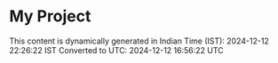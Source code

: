 # My Project

This content is dynamically generated in Indian Time (IST): 2024-12-12 22:26:22 IST
Converted to UTC: 2024-12-12 16:56:22 UTC
